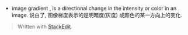 * image gradient , is a directional change in the intensity or color in an image. 说白了, 图像梯度表示的是明暗度(灰度) 或颜色的某一方向上的变化. 


> Written with [StackEdit](https://stackedit.io/).
<!--stackedit_data:
eyJoaXN0b3J5IjpbLTE4MTUyODYzNTZdfQ==
-->